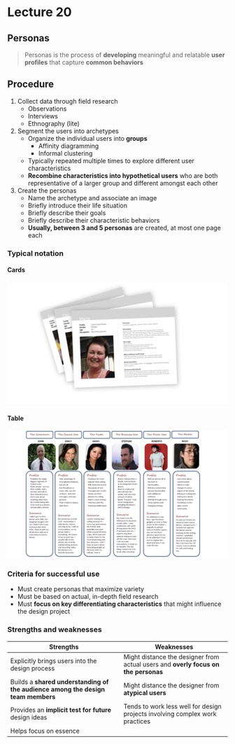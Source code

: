 # Lecture 20

## Personas

> Personas is the process of **developing** meaningful and relatable **user profiles** that capture **common behaviors**

## Procedure

1) Collect data through field research
    - Observations
    - Interviews
    - Ethnography (lite)
2) Segment the users into archetypes
    - Organize the individual users into **groups**
        - Affinity diagramming
        - Informal clustering
    - Typically repeated multiple times to explore different user characteristics
    - **Recombine characteristics into hypothetical users** who are both representative of a larger group and different amongst each other
3) Create the personas
    - Name the archetype and associate an image
    - Briefly introduce their life situation
    - Briefly describe their goals
    - Briefly describe their characteristic behaviors
    - **Usually, between 3 and 5 personas** are created, at most one page each

### Typical notation

#### Cards

![Persona Cards](./figures/persona-cards.png)

#### Table

![Persona Table](./figures/persona-table.png)

### Criteria for successful use

- Must create personas that maximize variety
- Must be based on actual, in-depth field research
- Must **focus on key differentiating characteristics** that might influence the design project

### Strengths and weaknesses

| Strengths | Weaknesses |
| --------- | ---------- |
| Explicitly brings users into the design process | Might distance the designer from actual users and **overly focus on the personas** |
| Builds a **shared understanding of the audience among the design team members** | Might distance the designer from **atypical users** |
| Provides an **implicit test for future** design ideas | Tends to work less well for design projects involving complex work practices |
| Helps focus on essence | |
